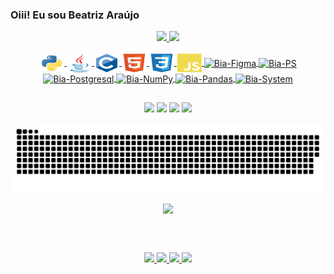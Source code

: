 ### Oiii! Eu sou Beatriz Araújo

<div align="center">
  <a href="https://github.com/beatrizaraujo1">
  <img height="160em" src="https://github-readme-stats.vercel.app/api?username=beatrizaraujo1&show_icons=true&theme=radical&include_all_commits=true&count_private=true"/>
  <img height="160em" src="https://github-readme-stats.vercel.app/api/top-langs/?username=beatrizaraujo1&layout=compact&langs_count=10&theme=radical"/>
</div>
  
<div style="display: inline_block" align="center"><br>
  <img align="center" alt="Bia-Python" height="30" width="40" src="https://raw.githubusercontent.com/devicons/devicon/master/icons/python/python-original.svg">
  <img align="center" alt="Bia-Java" height="30" width="40" src="https://raw.githubusercontent.com/devicons/devicon/master/icons/java/java-original.svg">
  <img align="center" alt="Bia-C" height="30" width="40" src="https://raw.githubusercontent.com/devicons/devicon/master/icons/c/c-original.svg">
  <img align="center" alt="Bia-HTML" height="30" width="40" src="https://raw.githubusercontent.com/devicons/devicon/master/icons/html5/html5-original.svg">
  <img align="center" alt="Bia-CSS" height="30" width="40" src="https://raw.githubusercontent.com/devicons/devicon/master/icons/css3/css3-original.svg">
  <img align="center" alt="Bia-Js" height="30" width="40" src="https://raw.githubusercontent.com/devicons/devicon/master/icons/javascript/javascript-plain.svg">
  <img align="center" alt="Bia-Figma" height="30" width="40" src="https://cdn.jsdelivr.net/gh/devicons/devicon/icons/figma/figma-original.svg">
  <img align="center" alt="Bia-PS" height="30" width="40" src="https://cdn.jsdelivr.net/gh/devicons/devicon/icons/photoshop/photoshop-plain.svg">
  <img align="center" alt="Bia-Postgresql" height="30" width="40" src="https://cdn.jsdelivr.net/gh/devicons/devicon/icons/postgresql/postgresql-original.svg">
  <img align="center" alt="Bia-NumPy" height="30" width="40" src="https://cdn.jsdelivr.net/gh/devicons/devicon/icons/numpy/numpy-original.svg">
  <img align="center" alt="Bia-Pandas" height="30" width="40" src="https://cdn.jsdelivr.net/gh/devicons/devicon/icons/pandas/pandas-original.svg">
  <img align="center" alt="Bia-System" height="30" width="40" src="https://icons-for-free.com/download-icon-vscode+icons+type+light+systemverilog-1324451371462326963_512.png">      
</div>
  
##
 
<div align="center"> 
  <a href = "https://mail.google.com/mail/u/2/?hl=pt-BR&tf=cm&fs=1&to=araujo.beatriz@academico.ifpb.edu.br"><img src="https://img.shields.io/badge/Gmail-D14836?style=for-the-badge&logo=gmail&logoColor=white"></a>
  <a href = "https://www.instagram.com/_beatrizaraujo/"><img src="https://img.shields.io/badge/Instagram-E4405F?style=for-the-badge&logo=instagram&logoColor=white"></a>
  <a href="https://www.linkedin.com/in/araujo-beatriz/" target="_blank"><img src="https://img.shields.io/badge/-LinkedIn-%230077B5?style=for-the-badge&logo=linkedin&logoColor=white" target="_blank"></a> 
  <a href="https://www.behance.net/beatrizarajo15" target="_blank"><img src="https://img.shields.io/badge/Behance-1769ff?style=for-the-badge&logo=behance&logoColor=white"></a> 
 
  ![Snake animation](https://github.com/beatrizaraujo1/beatrizaraujo1/blob/output/github-contribution-grid-snake.svg)
  
  <a href="https://www.beecrowd.com.br/judge/pt/profile/351148" target="_blank"><img align="center" width="120" src="https://www.beecrowd.com.br/home/wp-content/uploads/2021/08/beecrowd__roxoHorClean-small-PNG-1.png"></a>
  
</div>
  
</br></br>
<div align="center">
  <a href="https://github.com/beatrizaraujo1/theHuxley-python">
  <img src="https://github-readme-stats.vercel.app/api/pin/?username=beatrizaraujo1&repo=theHuxley-python&theme=radical&show_icons=true"/>
  </a>
  
  <a href="https://github.com/beatrizaraujo1/theHuxley-C">
  <img src="https://github-readme-stats.vercel.app/api/pin/?username=beatrizaraujo1&repo=theHuxley-C&theme=radical&show_icons=true"/>
  </a>
  
  <a href="https://github.com/beatrizaraujo1/Projeto-de-Sistema-Digitais">
  <img src="https://github-readme-stats.vercel.app/api/pin/?username=beatrizaraujo1&repo=Projeto-de-Sistema-Digitais&theme=radical&show_icons=true"/>
  </a>
  
  <a href="https://github.com/beatrizaraujo1/Verificacao-Funcional">
  <img src="https://github-readme-stats.vercel.app/api/pin/?username=beatrizaraujo1&repo=Verificacao-Funcional&theme=radical&show_icons=true"/>
  </a>
  
</div>
